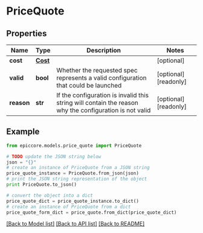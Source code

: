 # PriceQuote


## Properties

Name | Type | Description | Notes
------------ | ------------- | ------------- | -------------
**cost** | [**Cost**](Cost.md) |  | [optional] 
**valid** | **bool** | Whether the requested spec represents a valid configuration that could be launched | [optional] [readonly] 
**reason** | **str** | If the configuration is invalid this string will contain the reason why the configuration is not valid | [optional] [readonly] 

## Example

```python
from epiccore.models.price_quote import PriceQuote

# TODO update the JSON string below
json = "{}"
# create an instance of PriceQuote from a JSON string
price_quote_instance = PriceQuote.from_json(json)
# print the JSON string representation of the object
print PriceQuote.to_json()

# convert the object into a dict
price_quote_dict = price_quote_instance.to_dict()
# create an instance of PriceQuote from a dict
price_quote_form_dict = price_quote.from_dict(price_quote_dict)
```
[[Back to Model list]](../README.md#documentation-for-models) [[Back to API list]](../README.md#documentation-for-api-endpoints) [[Back to README]](../README.md)


